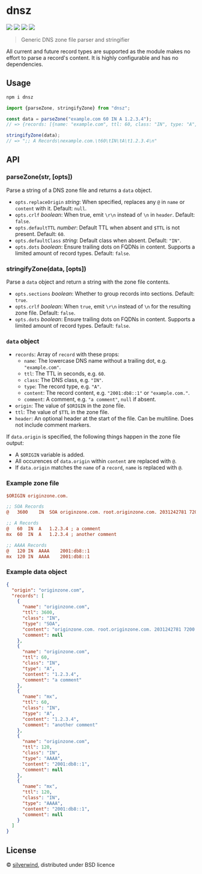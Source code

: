 # dnsz
[![](https://img.shields.io/npm/v/dnsz.svg?style=flat)](https://www.npmjs.org/package/dnsz) [![](https://img.shields.io/npm/dm/dnsz.svg)](https://www.npmjs.org/package/dnsz) [![](https://img.shields.io/bundlephobia/minzip/dnsz.svg)](https://bundlephobia.com/package/dnsz) [![](https://packagephobia.com/badge?p=dnsz)](https://packagephobia.com/result?p=dnsz)

> Generic DNS zone file parser and stringifier

All current and future record types are supported as the module makes no effort to parse a record's content. It is highly configurable and has no dependencies.

## Usage

```bash
npm i dnsz
```
```js
import {parseZone, stringifyZone} from "dnsz";

const data = parseZone("example.com 60 IN A 1.2.3.4");
// => {records: [{name: "example.com", ttl: 60, class: "IN", type: "A", content: "1.2.3.4"}]}

stringifyZone(data);
// => ";; A Records\nexample.com.\t60\tIN\tA\t1.2.3.4\n"
```

## API
### parseZone(str, [opts])

Parse a string of a DNS zone file and returns a `data` object.

- `opts.replaceOrigin` *string*: When specified, replaces any `@` in `name` or `content` with it. Default: `null`.
- `opts.crlf` *boolean*: When true, emit `\r\n` instead of `\n` in `header`. Default: `false`.
- `opts.defaultTTL` *number*: Default TTL when absent and `$TTL` is not present. Default: `60`.
- `opts.defaultClass` *string*: Default class when absent. Default: `"IN"`.
- `opts.dots` *boolean*: Ensure trailing dots on FQDNs in content. Supports a limited amount of record types. Default: `false`.

### stringifyZone(data, [opts])

Parse a `data` object and return a string with the zone file contents.

- `opts.sections` *boolean*: Whether to group records into sections. Default: `true`.
- `opts.crlf` *boolean*: When `true`, emit `\r\n` instead of `\n` for the resulting zone file. Default: `false`.
- `opts.dots` *boolean*: Ensure trailing dots on FQDNs in content. Supports a limited amount of record types. Default: `false`.

### `data` object

- `records`: Array of `record` with these props:
  - `name`: The lowercase DNS name without a trailing dot, e.g. `"example.com"`.
  - `ttl`: The TTL in seconds, e.g. `60`.
  - `class`: The DNS class, e.g. `"IN"`.
  - `type`: The record type, e.g. `"A"`.
  - `content`: The record content, e.g. `"2001:db8::1"` or `"example.com."`.
  - `comment`: A comment, e.g. `"a comment"`, `null` if absent.
- `origin`: The value of `$ORIGIN` in the zone file.
- `ttl`: The value of `$TTL` in the zone file.
- `header`: An optional header at the start of the file. Can be multiline. Does not include comment markers.

If `data.origin` is specified, the following things happen in the zone file output:

- A `$ORIGIN` variable is added.
- All occurences of `data.origin` within `content` are replaced with `@`.
- If `data.origin` matches the `name` of a `record`, `name` is replaced with `@`.

### Example zone file

``` ini
$ORIGIN originzone.com.

;; SOA Records
@   3600    IN  SOA originzone.com. root.originzone.com. 2031242781 7200 3600 86400 3600

;; A Records
@   60  IN  A   1.2.3.4 ; a comment
mx  60  IN  A   1.2.3.4 ; another comment

;; AAAA Records
@   120 IN  AAAA    2001:db8::1
mx  120 IN  AAAA    2001:db8::1
```

### Example data object

``` json
{
  "origin": "originzone.com",
  "records": [
    {
      "name": "originzone.com",
      "ttl": 3600,
      "class": "IN",
      "type": "SOA",
      "content": "originzone.com. root.originzone.com. 2031242781 7200 3600 86400 3600",
      "comment": null
    },
    {
      "name": "originzone.com",
      "ttl": 60,
      "class": "IN",
      "type": "A",
      "content": "1.2.3.4",
      "comment": "a comment"
    },
    {
      "name": "mx",
      "ttl": 60,
      "class": "IN",
      "type": "A",
      "content": "1.2.3.4",
      "comment": "another comment"
    },
    {
      "name": "originzone.com",
      "ttl": 120,
      "class": "IN",
      "type": "AAAA",
      "content": "2001:db8::1",
      "comment": null
    },
    {
      "name": "mx",
      "ttl": 120,
      "class": "IN",
      "type": "AAAA",
      "content": "2001:db8::1",
      "comment": null
    }
  ]
}
```

## License

© [silverwind](https://github.com/silverwind), distributed under BSD licence
